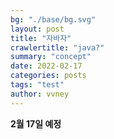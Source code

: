 ```yaml
---
bg: "./base/bg.svg"
layout: post
title: "자바자"
crawlertitle: "java?"
summary: "concept"
date: 2022-02-17
categories: posts
tags: "test"
author: vvney
---
```


**2월 17일 예정**
